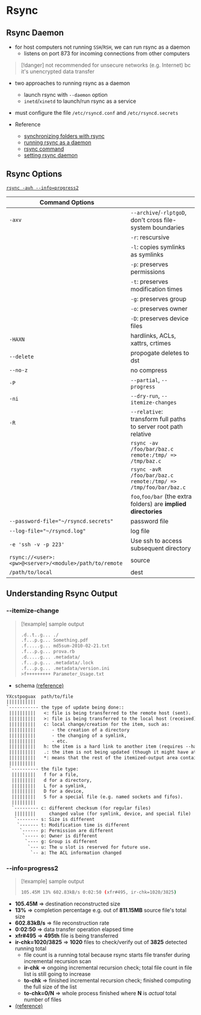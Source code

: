 # Rsync

## Rsync Daemon

- for host computers not running `SSH`/`RSH`, we can run rsync as a daemon
  - listens on port 873 for incoming connections from other computers

 > 
 > \[!danger\] not recommended for unsecure networks (e.g. Internet) bc it's unencrypted data transfer

- two approaches to running rsync as a daemon
  
  - launch rsync with `--daemon` option
  - `inetd`/`xinetd` to launch/run rsync as a service
- must configure the file `/etc/rsyncd.conf` and `/etc/rsyncd.secrets`

- Reference
  
  - [synchronizing folders with rsync](https://en.jveweb.net/archives/2010/11/synchronizing-folders-with-rsync.html)
  - [running rsync as a daemon](https://en.jveweb.net/archives/2011/01/running-rsync-as-a-daemon.html)
  - [rsync command](https://weihanglo.tw/debian-R-setup/doc/backup_rsync.html)
  - [setting rsync daemon](https://weihanglo.tw/debian-R-setup/doc/backup_rsync-daemon.html)

## Rsync Options

[`rsync -avh --info=progress2`](https://explainshell.com/explain?cmd=rsync+-avh+--info%3Dprogress2+)

|Command Options||
|---------------|--|
|`-axv`|`--archive`/`-rlptgoD`, don't cross file-system boundaries|
||`-r`: rescursive|
||`-l`: copies symlinks as symlinks|
||`-p`: preserves permissions|
||`-t`: preserves modification times|
||`-g`: preserves group|
||`-o`: preserves owner|
||`-D`: preserves device files|
|`-HAXN`|hardlinks, ACLs, xattrs, crtimes|
|`--delete`|propogate deletes to dst|
|`--no-z`|no compress|
|`-P`|`--partial`, `--progress`|
|`-ni`|`--dry-run`, `--itemize-changes`|
|`-R`|`--relative`: transform full paths to server root path relative|
||`rsync -av  /foo/bar/baz.c remote:/tmp/ => /tmp/baz.c`|
||`rsync -avR /foo/bar/baz.c remote:/tmp/ => /tmp/foo/bar/baz.c`|
||`foo`,`foo/bar` (the extra folders) are **implied directories**|
|`--password-file="~/rsyncd.secrets"`|password file|
|`--log-file="~/rsyncd.log"`|log file|
|`-e 'ssh -v -p 223'`|Use ssh to access subsequent directory|
|`rsync://<user>:<pw>@<server>/<module>/path/to/remote`|source|
|`/path/to/local`|dest|

## Understanding Rsync Output

### \--itemize-change

 > 
 > \[!example\] sample output
 > 
 > ```bash
 > .d..t..g... ./
 > .f...p.g... Something.pdf
 > .f.....g... md5sum-2010-02-21.txt
 > .f...p.g... prova.rb
 > .d.....g... .metadata/
 > .f...p.g... .metadata/.lock
 > .f...p.g... .metadata/version.ini
 > >f+++++++++ Parameter_Usage.txt
 > ```

- schema [(reference)](http://web.archive.org/web/20160904174444/http://andreafrancia.it/2010/03/understanding-the-output-of-rsync-itemize-changes.html)

```txt
YXcstpoguax  path/to/file
|||||||||||
`----------- the type of update being done::
 ||||||||||   <: file is being transferred to the remote host (sent).
 ||||||||||   >: file is being transferred to the local host (received).
 ||||||||||   c: local change/creation for the item, such as:
 ||||||||||      - the creation of a directory
 ||||||||||      - the changing of a symlink,
 ||||||||||      - etc.
 ||||||||||   h: the item is a hard link to another item (requires --hard-links).
 ||||||||||   .: the item is not being updated (though it might have attributes that are being modified).
 ||||||||||   *: means that the rest of the itemized-output area contains a message (e.g. "deleting").
 ||||||||||
 `---------- the file type:
  |||||||||   f for a file,
  |||||||||   d for a directory,
  |||||||||   L for a symlink,
  |||||||||   D for a device,
  |||||||||   S for a special file (e.g. named sockets and fifos).
  |||||||||
  `--------- c: different checksum (for regular files)
   ||||||||     changed value (for symlink, device, and special file)
   `-------- s: Size is different
    `------- t: Modification time is different
     `------ p: Permission are different
      `----- o: Owner is different
       `---- g: Group is different
        `--- u: The u slot is reserved for future use.
         `-- a: The ACL information changed
```

### \--info=progress2

 > 
 > \[!example\] sample output
 > 
 > ```bash
 > 105.45M 13% 602.83kB/s 0:02:50 (xfr#495, ir-chk=1020/3825)
 > ```

- **105.45M**     => destination reconstructed size
- **13%**         => completion percentage e.g. out of **811.15MB** source file's total size
- **602.83kB/s**  => file reconstruction rate
- **0:02:50**     => data transfer operation elapsed time
- **xfr#495**          => **495th** file is being transferred
- **ir-chk=1020/3825** => **1020** files to check/verify out of **3825** detected running total
  - file count is a running total because rsync starts file transfer during incremental recursion scan
  - **ir-chk**     => ongoing incremental recursion check; total file count in file list is still going to increase
  - **to-chk**     => finished incremental recursion check; finished computing the full size of the list
  - **to-chk=0/N** => whole process finished where **N** is _actual_ total number of files
- [(reference)](https://unix.stackexchange.com/a/261139)
